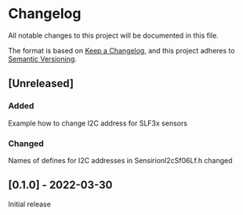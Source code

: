 # Changelog
All notable changes to this project will be documented in this file.

The format is based on [Keep a Changelog](https://keepachangelog.com/en/1.0.0/),
and this project adheres to [Semantic Versioning](https://semver.org/spec/v2.0.0.html).


## [Unreleased]

### Added
Example how to change I2C address for SLF3x sensors

### Changed
Names of defines for I2C addresses in SensirionI2cSf06Lf.h changed

## [0.1.0] - 2022-03-30

Initial release

